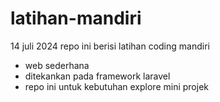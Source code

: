 # latihan-mandiri

14 juli 2024
repo ini berisi latihan coding mandiri
* web sederhana
* ditekankan pada framework laravel
* repo ini untuk kebutuhan explore mini projek
